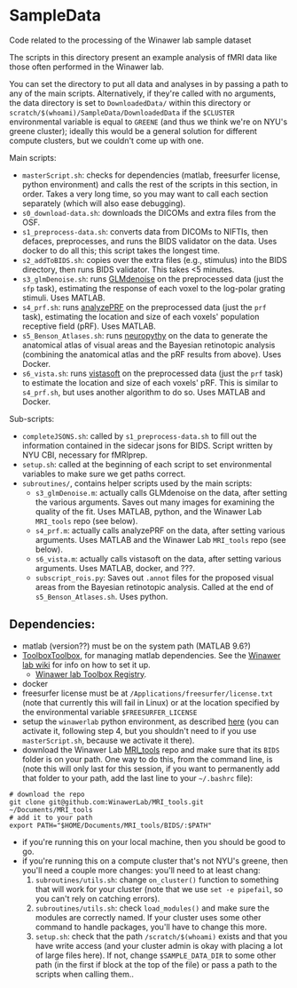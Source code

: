 # SampleData

Code related to the processing of the Winawer lab sample dataset

The scripts in this directory present an example analysis of fMRI data like
those often performed in the Winawer lab. 

You can set the directory to put all data and analyses in by passing a path to
any of the main scripts. Alternatively, if they're called with no arguments, the
data directory is set to `DownloadedData/` within this directory or
`scratch/$(whoami)/SampleData/DownloadedData` if the `$CLUSTER` environmental
variable is equal to `GREENE` (and thus we think we're on NYU's greene cluster);
ideally this would be a general solution for different compute clusters, but we
couldn't come up with one.

Main scripts:
- `masterScript.sh`: checks for dependencies (matlab, freesurfer license, python
environment) and calls the rest of the scripts in this section, in order. Takes
a very long time, so you may want to call each section separately (which will
also ease debugging).
- `s0_download-data.sh`: downloads the DICOMs and extra files from the OSF.
- `s1_preprocess-data.sh`: converts data from DICOMs to NIFTIs, then defaces,
  preprocesses, and runs the BIDS validator on the data. Uses docker to do all
  this; this script takes the longest time.
- `s2_addToBIDS.sh`: copies over the extra files (e.g., stimulus) into the BIDS
  directory, then runs BIDS validator. This takes <5 minutes.
- `s3_glmDenoise.sh`: runs
  [GLMdenoise](https://github.com/kendrickkay/GLMdenoise) on the preprocessed
  data (just the `sfp` task), estimating the response of each voxel to the
  log-polar grating stimuli. Uses MATLAB.
- `s4_prf.sh`: runs [analyzePRF](https://github.com/kendrickkay/analyzePRF) on
  the preprocessed data (just the `prf` task), estimating the location and size
  of each voxels' population receptive field (pRF). Uses MATLAB.
- `s5_Benson_Atlases.sh`: runs
  [neuropythy](https://github.com/noahbenson/neuropythy) on the data to generate
  the anatomical atlas of visual areas and the Bayesian retinotopic analysis
  (combining the anatomical atlas and the pRF results from above). Uses Docker.
- `s6_vista.sh`: runs [vistasoft](https://github.com/vistalab/vistasoft) on the
  preprocessed data (just the `prf` task) to estimate the location and size of
  each voxels' pRF. This is similar to `s4_prf.sh`, but uses another algorithm
  to do so. Uses MATLAB and Docker.

Sub-scripts:
- `completeJSONS.sh`: called by `s1_preprocess-data.sh` to fill out the
  information contained in the sidecar jsons for BIDS. Script written by NYU
  CBI, necessary for fMRIprep.
- `setup.sh`: called at the beginning of each script to set environmental
  variables to make sure we get paths correct.
- `subroutines/`, contains helper scripts used by the main scripts:
  - `s3_glmDenoise.m`: actually calls GLMdenoise on the data, after setting the
    various arguments. Saves out many images for examining the quality of the
    fit. Uses MATLAB, python, and the Winawer Lab `MRI_tools` repo (see below).
  - `s4_prf.m`: actually calls analyzePRF on the data, after setting various
    arguments. Uses MATLAB and the Winawer Lab `MRI_tools` repo (see below).
  - `s6_vista.m`: actually calls vistasoft on the data, after setting various
    arguments. Uses MATLAB, docker, and ???.
  - `subscript_rois.py`: Saves out `.annot` files for the proposed visual areas
    from the Bayesian retinotopic analysis. Called at the end of
    `s5_Benson_Atlases.sh`. Uses python.

## Dependencies:
- matlab (version??) must be on the system path (MATLAB 9.6?)
- [ToolboxToolbox](https://github.com/ToolboxHub/ToolboxToolbox), for managing
  matlab dependencies. See the [Winawer lab
  wiki](https://wikis.nyu.edu/display/winawerlab/ToolboxToolbox) for info on how
  to set it up.
  - [Winawer lab Toolbox
    Registry](https://github.com/WinawerLab/ToolboxRegistry).
- docker
- freesurfer license must be at `/Applications/freesurfer/license.txt`
  (note that currently this will fail in Linux) or at the location
  specified by the environmental variable `$FREESURFER_LICENSE`
- setup the `winawerlab` python environment, as described
  [here](https://wikis.nyu.edu/display/winawerlab/Python+and+Conda)
  (you can activate it, following step 4, but you shouldn't need to if
  you use `masterScript.sh`, because we activate it there).
- download the Winawer Lab
  [MRI_tools](https://github.com/WinawerLab/MRI_tools) repo and make
  sure that its `BIDS` folder is on your path. One way to do this,
  from the command line, is (note this will only last for this
  session, if you want to permanently add that folder to your path,
  add the last line to your `~/.bashrc` file):

```
# download the repo
git clone git@github.com:WinawerLab/MRI_tools.git ~/Documents/MRI_tools
# add it to your path
export PATH="$HOME/Documents/MRI_tools/BIDS/:$PATH"
```

- if you're running this on your local machine, then you should be good to go.
- if you're running this on a compute cluster that's not NYU's greene, then
  you'll need a couple more changes: you'll need to at least chang:
  1. `subroutines/utils.sh`: change `on_cluster()` function to something that
     will work for your cluster (note that we use `set -e pipefail`, so you
     can't rely on catching errors).
  2. `subroutines/utils.sh`: check `load_modules()` and make sure the modules
     are correctly named. If your cluster uses some other command to handle
     packages, you'll have to change this more.
  3. `setup.sh`: check that the path `/scratch/$(whoami)` exists and that you
     have write access (and your cluster admin is okay with placing a lot of
     large files here). If not, change `$SAMPLE_DATA_DIR` to some other path (in
     the first if block at the top of the file) or pass a path to the scripts
     when calling them..
